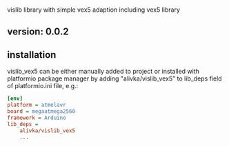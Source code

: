 #

vislib library with simple vex5 adaption including vex5 library

## version: 0.0.2

## installation

vislib_vex5 can be either manually added to project or installed with platformio package manager by adding "alivka/vislib_vex5" to lib_deps field of platformio.ini file, e.g.:

```ini
[env]
platform = atmelavr
board = megaatmega2560
framework = Arduino
lib_deps =
    alivka/vislib_vex5
    ...
```
